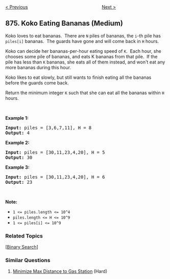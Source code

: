 <!--|This file generated by command(leetcode description); DO NOT EDIT.    |-->
<!--+----------------------------------------------------------------------+-->
<!--|@author    openset <openset.wang@gmail.com>                           |-->
<!--|@link      https://github.com/openset                                 |-->
<!--|@home      https://github.com/openset/leetcode                        |-->
<!--+----------------------------------------------------------------------+-->

[< Previous](https://github.com/openset/leetcode/tree/master/problems/walking-robot-simulation "Walking Robot Simulation")
　　　　　　　　　　　　　　　　
[Next >](https://github.com/openset/leetcode/tree/master/problems/middle-of-the-linked-list "Middle of the Linked List")

## 875. Koko Eating Bananas (Medium)

<p>Koko loves to eat bananas.&nbsp; There are <code>N</code>&nbsp;piles of bananas, the <code>i</code>-th&nbsp;pile has <code>piles[i]</code> bananas.&nbsp; The guards have gone and will come back in <code>H</code> hours.</p>

<p>Koko can decide her bananas-per-hour eating speed of <code>K</code>.&nbsp; Each hour, she chooses some pile of bananas, and eats K bananas from that pile.&nbsp; If the pile has less than <code>K</code> bananas, she eats all of them instead, and won&#39;t eat any more bananas during this hour.</p>

<p>Koko likes to eat slowly, but still wants to finish eating all the bananas before the guards come back.</p>

<p>Return the minimum integer <code>K</code> such that she can eat all the bananas within <code>H</code> hours.</p>

<p>&nbsp;</p>

<ul>
</ul>

<div>
<p><strong>Example 1:</strong></p>

<pre>
<strong>Input: </strong>piles = <span id="example-input-1-1">[3,6,7,11]</span>, H = <span id="example-input-1-2">8</span>
<strong>Output: </strong><span id="example-output-1">4</span>
</pre>

<div>
<p><strong>Example 2:</strong></p>

<pre>
<strong>Input: </strong>piles = <span id="example-input-2-1">[30,11,23,4,20]</span>, H = <span id="example-input-2-2">5</span>
<strong>Output: </strong><span id="example-output-2">30</span>
</pre>

<div>
<p><strong>Example 3:</strong></p>

<pre>
<strong>Input: </strong>piles = <span id="example-input-3-1">[30,11,23,4,20]</span>, H = <span id="example-input-3-2">6</span>
<strong>Output: </strong><span id="example-output-3">23</span>
</pre>

<p>&nbsp;</p>

<p><strong>Note:</strong></p>

<ul>
	<li><code>1 &lt;= piles.length &lt;= 10^4</code></li>
	<li><code>piles.length &lt;= H &lt;= 10^9</code></li>
	<li><code>1 &lt;= piles[i] &lt;= 10^9</code></li>
</ul>
</div>
</div>
</div>

### Related Topics
  [[Binary Search](https://github.com/openset/leetcode/tree/master/tag/binary-search/README.md)]

### Similar Questions
  1. [Minimize Max Distance to Gas Station](https://github.com/openset/leetcode/tree/master/problems/minimize-max-distance-to-gas-station) (Hard)
